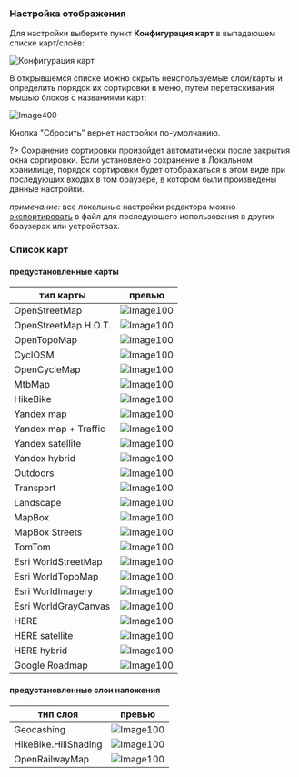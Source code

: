 <!-- markdownlint-disable-next-line first-line-heading -->
### Настройка отображения

Для настройки выберите пункт **Конфигурация карт** в выпадающем списке карт/слоёв:

![Конфигурация карт](../_media/mapconfig-1.png)

В открывшемся списке можно скрыть неиспользуемые слои/карты и определить порядок их сортировки в меню, путем перетаскивания мышью блоков с названиями карт:

![Image400](../_media/maps-config.jpg)

Кнопка "Cбросить" вернет настройки по-умолчанию.

?> Сохранение сортировки произойдет автоматически после закрытия окна сортировки.
Если установлено сохранение в Локальном хранилище, порядок сортировки будет отображаться в этом виде при последующих входах в том браузере, в котором были произведены данные настройки.

*примечание:* все локальные настройки редактора можно [экспортировать](/main-config?id=Сохранение-настроек) в файл для последующего использования в других браузерах или устройствах.

### Список карт

#### предустановленные карты


| тип карты | превью
| --- | :---: |
|OpenStreetMap|![Image100](../_media/maps/Osm.jpg)
|OpenStreetMap H.O.T.|![Image100](../_media/maps/OsmHOT.jpg)
|OpenTopoMap|![Image100](../_media/maps/OPenTopo.jpg)
|CyclOSM|![Image100](../_media/maps/CicleOsm.jpg)
|OpenCycleMap|![Image100](../_media/maps/OpenCicle.jpg)
|MtbMap|![Image100](../_media/maps/MtbMap.jpg)
|HikeBike|![Image100](../_media/maps/HikeBike.jpg)
|Yandex map|![Image100](../_media/maps/Yandex.jpg)
|Yandex map + Traffic|![Image100](../_media/maps/YandexTraff.jpg)
|Yandex satellite|![Image100](../_media/maps/YandexSat.jpg)
|Yandex hybrid|![Image100](../_media/maps/YandexHybr.jpg)
|Outdoors|![Image100](../_media/maps/Outdoors.jpg)
|Transport|![Image100](../_media/maps/Transp.jpg)
|Landscape|![Image100](../_media/maps/Landscape.jpg)
|MapBox|![Image100](./../_media/maps/Mapbox.png)
|MapBox Streets|![Image100](./../_media/maps/MapboxStreet.jpg)
|TomTom|![Image100](../_media/maps/TomTom.jpg)
|Esri WorldStreetMap|![Image100](../_media/maps/ESRIworldStreet.jpg)
|Esri WorldTopoMap|![Image100](../_media/maps/ESRIworldTopo.jpg)
|Esri WorldImagery|![Image100](../_media/maps/ESRIworldImage.jpg)
|Esri WorldGrayCanvas|![Image100](../_media/maps/ESRIworldGrey.jpg)
|HERE|![Image100](../_media/maps/HERE.jpg)
|HERE satellite|![Image100](../_media/maps/HEREsat.jpg)
|HERE hybrid|![Image100](../_media/maps/HEREhybrid.jpg)
|Google Roadmap|![Image100](../_media/maps/GoogleRoad.jpg)

#### предустановленные слои наложения


| тип слоя | превью
| ---------| :----: |
|Geocashing|![Image100](../_media/maps/Geocash.jpg)
|HikeBike.HillShading|![Image100](../_media/maps/HillShading.jpg)
|OpenRailwayMap|![Image100](../_media/maps/Railway.jpg)
